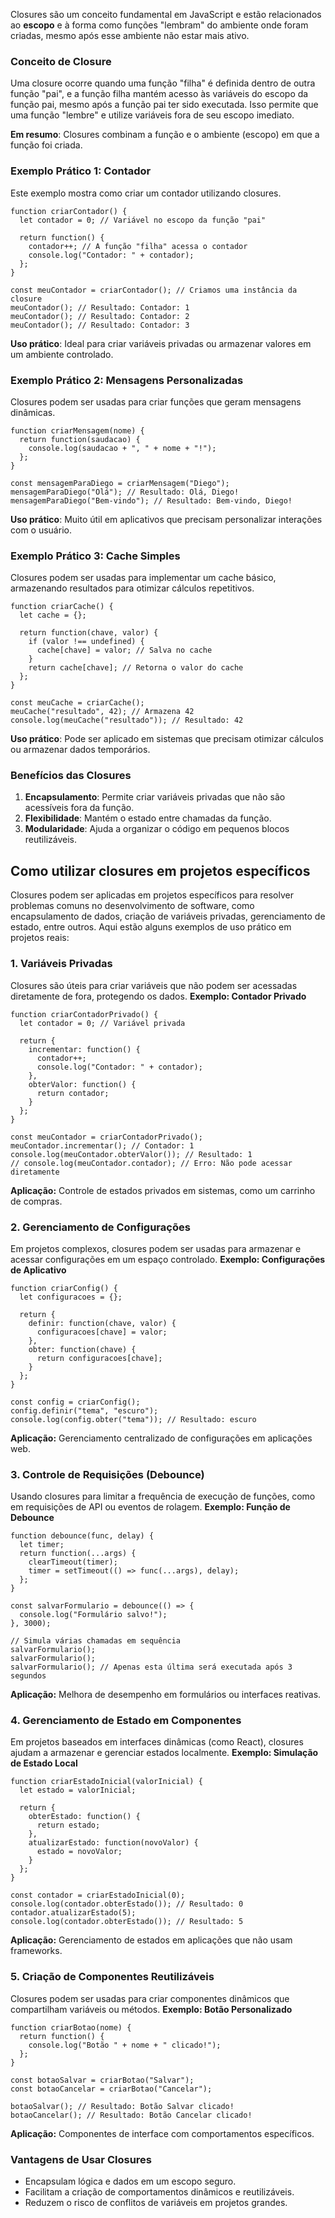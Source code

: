 Closures são um conceito fundamental em JavaScript e estão relacionados ao **escopo** e à forma como funções "lembram" do ambiente onde foram criadas, mesmo após esse ambiente não estar mais ativo.

### **Conceito de Closure**

Uma closure ocorre quando uma função "filha" é definida dentro de outra função "pai", e a função filha mantém acesso às variáveis do escopo da função pai, mesmo após a função pai ter sido executada. Isso permite que uma função "lembre" e utilize variáveis fora de seu escopo imediato.

**Em resumo**: Closures combinam a função e o ambiente (escopo) em que a função foi criada.

### **Exemplo Prático 1: Contador**

Este exemplo mostra como criar um contador utilizando closures.

```
function criarContador() {
  let contador = 0; // Variável no escopo da função "pai"

  return function() {
    contador++; // A função "filha" acessa o contador
    console.log("Contador: " + contador);
  };
}

const meuContador = criarContador(); // Criamos uma instância da closure
meuContador(); // Resultado: Contador: 1
meuContador(); // Resultado: Contador: 2
meuContador(); // Resultado: Contador: 3
```

**Uso prático**: Ideal para criar variáveis privadas ou armazenar valores em um ambiente controlado.

### **Exemplo Prático 2: Mensagens Personalizadas**

Closures podem ser usadas para criar funções que geram mensagens dinâmicas.

```
function criarMensagem(nome) {
  return function(saudacao) {
    console.log(saudacao + ", " + nome + "!");
  };
}

const mensagemParaDiego = criarMensagem("Diego");
mensagemParaDiego("Olá"); // Resultado: Olá, Diego!
mensagemParaDiego("Bem-vindo"); // Resultado: Bem-vindo, Diego!
```

**Uso prático**: Muito útil em aplicativos que precisam personalizar interações com o usuário.

### **Exemplo Prático 3: Cache Simples**

Closures podem ser usadas para implementar um cache básico, armazenando resultados para otimizar cálculos repetitivos.

```
function criarCache() {
  let cache = {};

  return function(chave, valor) {
    if (valor !== undefined) {
      cache[chave] = valor; // Salva no cache
    }
    return cache[chave]; // Retorna o valor do cache
  };
}

const meuCache = criarCache();
meuCache("resultado", 42); // Armazena 42
console.log(meuCache("resultado")); // Resultado: 42
```

**Uso prático**: Pode ser aplicado em sistemas que precisam otimizar cálculos ou armazenar dados temporários.

### Benefícios das Closures

1. **Encapsulamento**: Permite criar variáveis privadas que não são acessíveis fora da função.
2. **Flexibilidade**: Mantém o estado entre chamadas da função.
3. **Modularidade**: Ajuda a organizar o código em pequenos blocos reutilizáveis.


## Como utilizar closures em projetos específicos

Closures podem ser aplicadas em projetos específicos para resolver problemas comuns no desenvolvimento de software, como encapsulamento de dados, criação de variáveis privadas, gerenciamento de estado, entre outros. Aqui estão alguns exemplos de uso prático em projetos reais:

### **1. Variáveis Privadas**

Closures são úteis para criar variáveis que não podem ser acessadas diretamente de fora, protegendo os dados.
**Exemplo: Contador Privado**

```
function criarContadorPrivado() {
  let contador = 0; // Variável privada

  return {
    incrementar: function() {
      contador++;
      console.log("Contador: " + contador);
    },
    obterValor: function() {
      return contador;
    }
  };
}

const meuContador = criarContadorPrivado();
meuContador.incrementar(); // Contador: 1
console.log(meuContador.obterValor()); // Resultado: 1
// console.log(meuContador.contador); // Erro: Não pode acessar diretamente
```

**Aplicação:** Controle de estados privados em sistemas, como um carrinho de compras.

### **2. Gerenciamento de Configurações**

Em projetos complexos, closures podem ser usadas para armazenar e acessar configurações em um espaço controlado.
**Exemplo: Configurações de Aplicativo**

```
function criarConfig() {
  let configuracoes = {};

  return {
    definir: function(chave, valor) {
      configuracoes[chave] = valor;
    },
    obter: function(chave) {
      return configuracoes[chave];
    }
  };
}

const config = criarConfig();
config.definir("tema", "escuro");
console.log(config.obter("tema")); // Resultado: escuro
```

**Aplicação:** Gerenciamento centralizado de configurações em aplicações web.

### **3. Controle de Requisições (Debounce)**

Usando closures para limitar a frequência de execução de funções, como em requisições de API ou eventos de rolagem.
**Exemplo: Função de Debounce**

```
function debounce(func, delay) {
  let timer;
  return function(...args) {
    clearTimeout(timer);
    timer = setTimeout(() => func(...args), delay);
  };
}

const salvarFormulario = debounce(() => {
  console.log("Formulário salvo!");
}, 3000);

// Simula várias chamadas em sequência
salvarFormulario();
salvarFormulario();
salvarFormulario(); // Apenas esta última será executada após 3 segundos
```

**Aplicação:** Melhora de desempenho em formulários ou interfaces reativas.

### **4. Gerenciamento de Estado em Componentes**

Em projetos baseados em interfaces dinâmicas (como React), closures ajudam a armazenar e gerenciar estados localmente.
**Exemplo: Simulação de Estado Local**

```
function criarEstadoInicial(valorInicial) {
  let estado = valorInicial;

  return {
    obterEstado: function() {
      return estado;
    },
    atualizarEstado: function(novoValor) {
      estado = novoValor;
    }
  };
}

const contador = criarEstadoInicial(0);
console.log(contador.obterEstado()); // Resultado: 0
contador.atualizarEstado(5);
console.log(contador.obterEstado()); // Resultado: 5
```

**Aplicação:** Gerenciamento de estados em aplicações que não usam frameworks.

### **5. Criação de Componentes Reutilizáveis**

Closures podem ser usadas para criar componentes dinâmicos que compartilham variáveis ou métodos.
**Exemplo: Botão Personalizado**

```
function criarBotao(nome) {
  return function() {
    console.log("Botão " + nome + " clicado!");
  };
}

const botaoSalvar = criarBotao("Salvar");
const botaoCancelar = criarBotao("Cancelar");

botaoSalvar(); // Resultado: Botão Salvar clicado!
botaoCancelar(); // Resultado: Botão Cancelar clicado!
```

**Aplicação:** Componentes de interface com comportamentos específicos.

### **Vantagens de Usar Closures**

- Encapsulam lógica e dados em um escopo seguro.
- Facilitam a criação de comportamentos dinâmicos e reutilizáveis.
- Reduzem o risco de conflitos de variáveis em projetos grandes.
